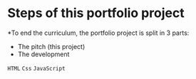 # Steps of this portfolio project

\*To end the curriculum, the portfolio project is split in 3 parts:

- The pitch (this project)
- The development

`HTML` `Css` `JavaScript`
